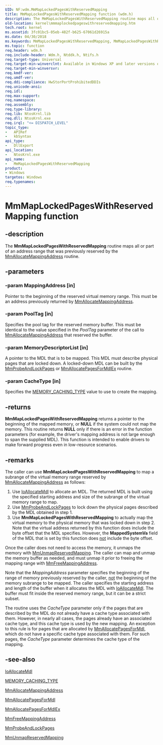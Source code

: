 ```yaml
---
UID: NF:wdm.MmMapLockedPagesWithReservedMapping
title: MmMapLockedPagesWithReservedMapping function (wdm.h)
description: The MmMapLockedPagesWithReservedMapping routine maps all or part of an address range that was previously reserved by the MmAllocateMappingAddress routine.
old-location: kernel\mmmaplockedpageswithreservedmapping.htm
tech.root: kernel
ms.assetid: 3fc01bc5-05eb-482f-b625-67061d26915a
ms.date: 04/30/2018
ms.keywords: MmMapLockedPagesWithReservedMapping, MmMapLockedPagesWithReservedMapping routine [Kernel-Mode Driver Architecture], k106_32161803-dd44-4a5f-a5c0-da6b1a78982c.xml, kernel.mmmaplockedpageswithreservedmapping, wdm/MmMapLockedPagesWithReservedMapping
ms.topic: function
req.header: wdm.h
req.include-header: Wdm.h, Ntddk.h, Ntifs.h
req.target-type: Universal
req.target-min-winverclnt: Available in Windows XP and later versions of Windows.
req.target-min-winversvr: 
req.kmdf-ver: 
req.umdf-ver: 
req.ddi-compliance: HwStorPortProhibitedDDIs
req.unicode-ansi: 
req.idl: 
req.max-support: 
req.namespace: 
req.assembly: 
req.type-library: 
req.lib: NtosKrnl.lib
req.dll: NtosKrnl.exe
req.irql: "<= DISPATCH_LEVEL"
topic_type:
-	APIRef
-	kbSyntax
api_type:
-	DllExport
api_location:
-	NtosKrnl.exe
api_name:
-	MmMapLockedPagesWithReservedMapping
product:
- Windows
targetos: Windows
req.typenames: 
---
```


# MmMapLockedPagesWithReservedMapping function


## -description


The <b>MmMapLockedPagesWithReservedMapping</b> routine maps all or part of an address range that was previously reserved by the <a href="https://msdn.microsoft.com/library/windows/hardware/ff554475">MmAllocateMappingAddress</a> routine. 


## -parameters




### -param MappingAddress [in]

Pointer to the beginning of the reserved virtual memory range. This must be an address previously returned by <a href="https://msdn.microsoft.com/library/windows/hardware/ff554475">MmAllocateMappingAddress</a>.


### -param PoolTag [in]

Specifies the pool tag for the reserved memory buffer. This must be identical to the value specified in the <i>PoolTag</i> parameter of the call to <a href="https://msdn.microsoft.com/library/windows/hardware/ff554475">MmAllocateMappingAddress</a> that reserved the buffer. 


### -param MemoryDescriptorList [in]

A pointer to the MDL that is to be mapped. This MDL must describe physical pages that are locked down. A locked-down MDL can be built by the <a href="https://msdn.microsoft.com/library/windows/hardware/ff554664">MmProbeAndLockPages</a> or <a href="https://msdn.microsoft.com/library/windows/hardware/ff554489">MmAllocatePagesForMdlEx</a> routine. 


### -param CacheType [in]

Specifies the <a href="https://msdn.microsoft.com/library/windows/hardware/ff554430">MEMORY_CACHING_TYPE</a> value to use to create the mapping.


## -returns



<b>MmMapLockedPagesWithReservedMapping</b> returns a pointer to the beginning of the mapped memory, or <b>NULL</b> if the system could not map the memory. This routine returns <b>NULL</b> only if there is an error in the function parameters (for example, the driver's mapping address is not large enough to span the supplied MDL). This function is intended to enable drivers to make forward progress even in low-resource scenarios.




## -remarks



The caller can use <b>MmMapLockedPagesWithReservedMapping</b> to map a subrange of the virtual memory range reserved by <a href="https://msdn.microsoft.com/library/windows/hardware/ff554475">MmAllocateMappingAddress</a> as follows: 

<ol>
<li>
Use <a href="https://msdn.microsoft.com/library/windows/hardware/ff548263">IoAllocateMdl</a> to allocate an MDL. The returned MDL is built using the specified starting address and size of the subrange of the virtual memory range to map. 

</li>
<li>
Use <a href="https://msdn.microsoft.com/library/windows/hardware/ff554664">MmProbeAndLockPages</a> to lock down the physical pages described by the MDL obtained in step 1.

</li>
<li>
Use <b>MmMapLockedPagesWithReservedMapping</b> to actually map the virtual memory to the physical memory that was locked down in step 2. Note that the virtual address returned by this function does include the byte offset that the MDL specifies. However, the <b>MappedSystemVa</b> field of the MDL that is set by this function does <u>not</u> include the byte offset. 

</li>
</ol>
Once the caller does not need to access the memory, it unmaps the memory with <a href="https://msdn.microsoft.com/library/windows/hardware/ff556392">MmUnmapReservedMapping</a>. The caller can map and unmap the memory buffer as needed, and must unmap it prior to freeing the mapping range with <a href="https://msdn.microsoft.com/library/windows/hardware/ff554512">MmFreeMappingAddress</a>. 

Note that the <i>MappingAddress</i> parameter specifies the beginning of the range of memory previously reserved by the caller, <u>not</u> the beginning of the memory subrange to be mapped. The caller specifies the starting address and length of the buffer when it allocates the MDL with <a href="https://msdn.microsoft.com/library/windows/hardware/ff548263">IoAllocateMdl</a>. The buffer must fit inside the reserved memory range, but it can be a strict subset.

The routine uses the <i>CacheType</i> parameter only if the pages that are described by the MDL do not already have a cache type associated with them. However, in nearly all cases, the pages already have an associated cache type, and this cache type is used by the new mapping. An exception to this rule is for pages that are allocated by <a href="https://msdn.microsoft.com/library/windows/hardware/ff554482">MmAllocatePagesForMdl</a>, which do not have a specific cache type associated with them. For such pages, the <i>CacheType</i> parameter determines the cache type of the mapping. 




## -see-also




<a href="https://msdn.microsoft.com/library/windows/hardware/ff548263">IoAllocateMdl</a>



<a href="https://msdn.microsoft.com/library/windows/hardware/ff554430">MEMORY_CACHING_TYPE</a>



<a href="https://msdn.microsoft.com/library/windows/hardware/ff554475">MmAllocateMappingAddress</a>



<a href="https://msdn.microsoft.com/library/windows/hardware/ff554482">MmAllocatePagesForMdl</a>



<a href="https://msdn.microsoft.com/library/windows/hardware/ff554489">MmAllocatePagesForMdlEx</a>



<a href="https://msdn.microsoft.com/library/windows/hardware/ff554512">MmFreeMappingAddress</a>



<a href="https://msdn.microsoft.com/library/windows/hardware/ff554664">MmProbeAndLockPages</a>



<a href="https://msdn.microsoft.com/library/windows/hardware/ff556392">MmUnmapReservedMapping</a>
 

 

